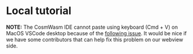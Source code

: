 # Local tutorial

**NOTE:** The CosmWasm IDE cannot paste using keyboard (Cmd + V) on MacOS VSCode desktop because of the [following issue](https://github.com/microsoft/vscode/issues/65452). It would be nice if we have some contributors that can help fix this problem on our webview side.

